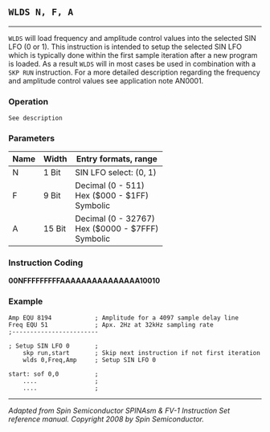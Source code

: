 ## `WLDS N, F, A`

------------------

`WLDS` will load frequency and amplitude control values into the selected SIN LFO (0 or 1). This instruction is intended to setup the selected SIN LFO which is typically done within the first sample iteration after a new program is loaded. As a result `WLDS` will in most cases be used in combination with a `SKP RUN` instruction. For a more detailed description regarding the frequency and amplitude control values see application note AN­0001.

### Operation
`See description`

### Parameters
| Name  | Width | Entry formats, range                |
|-------|-------|-------------------------------------|
| N     | 1 Bit | SIN LFO select: (0, 1)              |
| F     | 9 Bit | Decimal (0 - 511)<br>Hex ($000 - $1FF)<br>Symbolic  |
| A     | 15 Bit| Decimal (0 - 32767)<br>Hex ($0000 - $7FFF)<br>Symbolic  |


### Instruction Coding
**00NFFFFFFFFFAAAAAAAAAAAAAAA10010**

### Example
```assembly
Amp EQU 8194            ; Amplitude for a 4097 sample delay line
Freq EQU 51             ; Apx. 2Hz at 32kHz sampling rate
;------------------------

; Setup SIN LFO 0       ;
    skp run,start       ; Skip next instruction if not first iteration
    wlds 0,Freq,Amp     ; Setup SIN LFO 0

start: sof 0,0          ;
    ....                ;
    ....                ;
```

------------------
*Adapted from Spin Semiconductor SPINAsm & FV-1 Instruction Set reference manual. Copyright 2008 by Spin Semiconductor.*